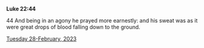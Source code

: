 **Luke 22:44**

44 And being in an agony he prayed more earnestly: and his sweat was as it were great drops of blood falling down to the ground.

[Tuesday 28-February, 2023](https://t.me/s/daily_scripture)
